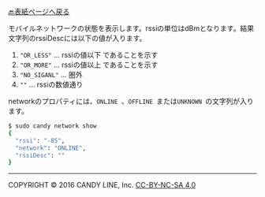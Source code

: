 [🔙表紙ページへ戻る](Home.md)

モバイルネットワークの状態を表示します。rssiの単位はdBmとなります。結果文字列のrssiDescには以下の値が入ります。

1. `"OR_LESS"` ... rssiの値以下 であることを示す
1. `"OR_MORE"` ... rssiの値以上 であることを示す
1. `"NO_SIGANL"` ... 圏外
1. `""` ... rssiの数値通り

networkのプロパティには、`ONLINE `、`OFFLINE `または`UNKNOWN `の文字列が入ります。

```bash
$ sudo candy network show
{
  "rssi": "-85",
  "network": "ONLINE",
  "rssiDesc": ""
}
```

---
COPYRIGHT © 2016 CANDY LINE, Inc. [CC-BY-NC-SA 4.0](https://creativecommons.org/licenses/by-nc-sa/4.0/)
